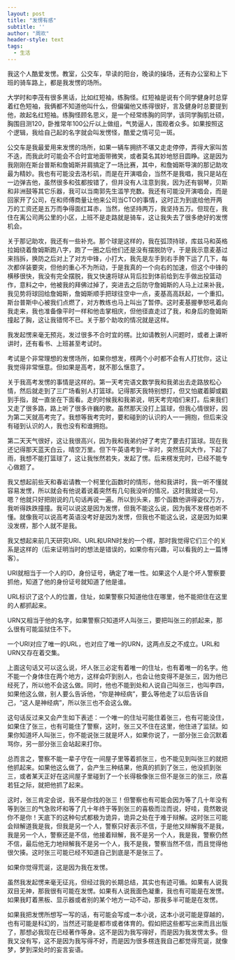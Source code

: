 ```yaml
---
layout: post
title: "发愣有感"
subtitle: ''
author: "周欢"
header-style: text
tags:
  - 生活
---
```


我这个人酷爱发愣。教室，公交车，早读的阳台，晚读的操场，还有办公室和上下班的骑车路上，都是我发愣的场所。

大学时和李茂有很多黑话，比如红短袖，练胸怪。红短袖是说有个同学健身时总穿着红色短袖，我俩都不知道他叫什么，但偏偏他又练得很好，言及健身时总要提到他，故起名红短袖。练胸怪顾名思义，是一个经常练胸的同学，该同学胸肌壮硕，胸围目测120，卧推常年100公斤以上做组，气势逼人，围观者众多。如果按照这个逻辑，我给自己起的名字就会叫发愣怪，酷爱之情可见一斑。

公交车是我最爱用来发愣的场所，如果一辆车拥挤不堪又走走停停，弄得大家叫苦不迭，而我此时可能会不合时宜地面带微笑，或者莫名其妙地怒目圆睁。这是因为我刚刚在斯台普斯和詹姆斯并肩搞定了一场比赛，其中，和詹姆斯导演的那记助攻最为精妙。我也有可能没去洛杉矶，而是在开演唱会，当然不是我唱，我只是站在一边弹吉他，虽然很多和弦都按错了，但并没有人注意到我，因为还有钢琴，贝斯和非洲鼓等其它乐器，我可以当南郭先生滥竽充数。我还有可能没开演唱会，而是回家开了公司，在和师傅商量让他来公司当CTO的事情，这时正为到底给他开两万的工资还是五万而争得面红耳赤，当然，他坚持两万，我坚持五万。但现在，我住在离公司两公里的小区，上班不是走路就是骑车，这让我失去了很多绝好的发愣机会。

关于那记助攻，我还有一些补充。那个球是这样的，我在弧顶持球，库兹马和英格拉姆绕着詹姆斯跑八字，跑了一圈之后他们还是没有摆脱防守，于是我示意麦基过来挡拆，换防之后对上了对方中锋，小打大，我先是左手到右手胯下运了几下，每次都佯装要突，但他的重心不为所动，于是我真的一个向右的加速，但这个中锋的横移很快，我没有完全摆脱，我又快速将球从背后拉到体前给到左手做出投篮动作，意料之中，他被我的拜佛过掉了，突进去之后防守詹姆斯的人马上过来补我，我见势将球回给詹姆斯，詹姆斯顺手把球往空中一点，麦基高高跃起，一个重扣。斯台普斯中心被我们点燃了，对方教练也马上叫出了暂停。这时麦基握拳怒吼着向我走来，我也准备像平时一样和他击掌相庆，但他径直走过了我，和身后的詹姆斯撞起了胸，这让我错愕不已。关于那个助攻的情况就是这样。

我发起愣来毫无预兆，发过很多不合时宜的楞。比如请教别人问题时，或者上课听讲时，还有看书、上班甚至考试时。

考试是个非常理想的发愣场所，如果你想发，楞两个小时都不会有人打扰你，这让我觉得非常惬意。但如果是高考，就不那么惬意了。

关于我高考发愣的事情是这样的。第一天考完语文数学我和我弟出去走路放松心情，然后就走到了三广场看别人打篮球。记得那天我特别想打，但又怕崴着脚或戳到手指，就一直坐在下面看。走的时候我和我弟说，明天考完咱们来打。后来我们又走了很多路，路上听了很多许巍的歌。虽然那天没打上篮球，但我心情很好，因为第二天就高考完了。我想等我考完时，要和碰到的认识的人一一拥抱，但后来没有碰到认识的人，我也没有和谁拥抱。

第二天天气很好，这让我很高兴，因为我和我弟约好了考完了要去打篮球。现在我还记得那天蓝天白云，晴空万里。但下午英语考到一半时，突然狂风大作，下起了雨，我想不能打篮球了，这让我怅然若失，发起了愣。后来楞发完时，已经不能专心做题了。

我又想起前些天和春岩请教一个柯里化函数时的情形，他和我讲时，我一听不懂就容易发愣，所以就会有他说着说着突然有几句我没听的情况，这时我就说一句，嗯？他就只好把刚说的几句话再说一遍。所以到头来，那个函数他讲得姿仪万方，我听得跌跌撞撞。我可以说这是因为发愣，但我不能这么说，因为我不发楞也听不懂。就像我可以说高考英语没考好是因为发愣，但我也不能这么说，这是因为如果没发楞，那个人就不是我。

我又想起来前几天研究URI、URL和URN时发的一个楞，那时我觉得它们三个的关系是这样的（后来证明当时的想法是错误的，如果你有兴趣，可以看我的上一篇博客）。

URI就相当于一个人的ID，身份证号，确定了唯一性。如果这个人是个坏人警察要抓他，知道了他的身份证号就知道了他是谁。

URL标识了这个人的位置，住址，如果警察只知道他住在哪里，他不能把住在这里的人都抓起来。

URN又相当于他的名字，如果警察只知道坏人叫张三，要把叫张三的抓起来，那么很有可能监狱住不下。

一个URI对应了唯一的URL，也对应了唯一的URN，这两点反之不成立。URL和URN又存在着交集。

上面这句话又可以这么说，坏人张三必定有着唯一的住址，也有着唯一的名字。他不能一个身体住在两个地方，这样会吓到别人，也会让他变得不是张三，因为他已经死了，所以他不会这么做。同时，他也不能到处和人说自己叫张三，也叫李四，如果他这么做，别人要么告诉他，“你是神经病”，要么等他走了以后告诉自己，“这人是神经病”，所以张三也不会这么做。

这句话反过来又会产生如下表述：一个唯一的住址可能住着张三，也有可能没住，如果住了张三，也有可能住了警察，这时，张三又不住在这里，他住进了监狱。如果你知道坏人叫张三，你不能说张三就是坏人，如果你说了，一部分张三会沉默着骂你，另一部分张三会站起来打你。

总而言之，警察不能一辈子守在一间屋子里等着抓张三，也不能见到叫张三的就把他抓起来。如果他这么做了，会产生三种结果，他真的抓到了张三，他没抓到张三，或者某天正好在这间屋子里碰到了一个长得极像张三但不是张三的张三，欣喜若狂之际，就把他抓了起来。

这时，张三肯定会说，我不是你找的张三！但警察也有可能会因为等了几十年没有等到张三的气急败坏和等了几十年终于等到张三的喜极而泣而说，好哇，竟然敢说你不是你！天底下的这种句式都极为诡异，诡异之处在于难于辩解。这时张三可能会辩解道我是我，但我是另一个人，警察只好表示不信，于是他又辩解我不是我，我是另一个人，警察还是不信，他接着辩解，我不是另一个人，我是我，警察仍然不信，最后他无力地辩解我不是另一个人，我不是我，警察当然不信，而且觉得他很欠揍。这时张三可能已经不知道自己到底是不是张三了。

如果你觉得荒诞，这是因为我在发愣。

虽然我发起愣来毫无征兆，但经过我的长期总结，其实也有迹可循。如果有人说我双目无神，那我很有可能在发愣。如果有人说我面色凝重，我也有可能是在发愣。如果我盯着黑板、显示器或者别的某个地方一动不动，那我多半可能是在发愣。

如果我把发愣所想写一写的话，有可能会写成一本小说，这本小说可能是穿越的，也有可能是科幻的，当然还可能是都市或者体育的。假如把这些都写出来而且出版了，那想必我现在已经著作等身。这不是因为我写得好，而是因为我发愣太多。但我又没有写，这不是因为我写得不好，而是因为很多楞连我自己都觉得荒诞，就像梦，梦到深处时的妄言妄语。
